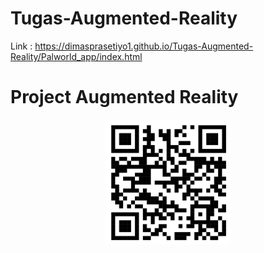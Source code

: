 # Tugas-Augmented-Reality
Link : https://dimasprasetiyo1.github.io/Tugas-Augmented-Reality/Palworld_app/index.html

# Project Augmented Reality

<p align="center">
  <a href="https://dimasprasetiyo1.github.io/Tugas-Augmented-Reality/Palworld_app/index.html">
    <img src="/assets/Palworld .png" alt="QR Code" width="200">
  </a>
</p>



